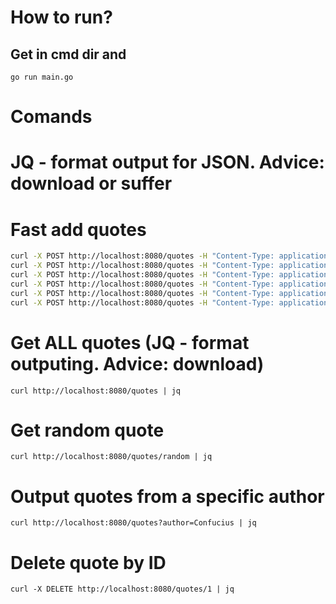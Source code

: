 # How to run?
## Get in cmd dir and 
`go run main.go`

# Comands
# JQ - format output for JSON. Advice: download or suffer
# Fast add quotes
```bash
curl -X POST http://localhost:8080/quotes -H "Content-Type: application/json" -d '{"author":"Confucius", "quote":"Life is simple, but we insist on making it complicated."}'
curl -X POST http://localhost:8080/quotes -H "Content-Type: application/json" -d '{"author":"Shaulin", "quote":"Life is good."}'
curl -X POST http://localhost:8080/quotes -H "Content-Type: application/json" -d '{"author":"Shuka", "quote":"Life is bad."}'
curl -X POST http://localhost:8080/quotes -H "Content-Type: application/json" -d '{"author":"Confucius", "quote":"Life is gorgeus and simple."}'
curl -X POST http://localhost:8080/quotes -H "Content-Type: application/json" -d '{"author":"Shaulin", "quote":"Life is good and beauty."}'
curl -X POST http://localhost:8080/quotes -H "Content-Type: application/json" -d '{"author":"Shuka", "quote":"Life is rock and roll."}'
```

# Get ALL quotes (JQ - format outputing. Advice: download)
`curl http://localhost:8080/quotes | jq`

# Get random quote
`curl http://localhost:8080/quotes/random | jq`

# Output quotes from a specific author
`curl http://localhost:8080/quotes?author=Confucius | jq`

# Delete quote by ID
`curl -X DELETE http://localhost:8080/quotes/1 | jq`
